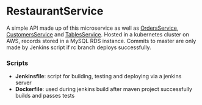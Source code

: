 # RestaurantService

A simple API made up of this microservice as well as [OrdersService](https://github.com/bconnelly/OrdersService), [CustomersService](https://github.com/bconnelly/CustomersService) and [TablesService](https://github.com/bconnelly/TablesService). Hosted in a kubernetes cluster on AWS, records stored in a MySQL RDS instance. Commits to master are only made by Jenkins script if rc branch deploys successfully.

### Scripts
- __Jenkinsfile__: script for building, testing and deploying via a jenkins server
- __Dockerfile__: used during jenkins build after maven project successfully builds and passes tests